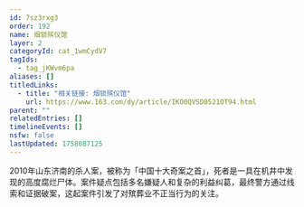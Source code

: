 ```yaml
---
id: 7sz3rxg3
order: 192
name: 烟锁殡仪馆
layer: 2
categoryId: cat_1wmCydV7
tagIds:
  - tag_jKWvm6pa
aliases: []
titledLinks:
  - title: "相关链接: 烟锁殡仪馆"
    url: https://www.163.com/dy/article/IKO0QVSD0521OT94.html
parent: ""
relatedEntries: []
timelineEvents: []
nsfw: false
lastUpdated: 1758087125
---
```


2010年山东济南的杀人案，被称为「中国十大奇案之首」，死者是一具在机井中发现的高度腐烂尸体。案件疑点包括多名嫌疑人和复杂的利益纠葛，最终警方通过线索和证据破案，这起案件引发了对殡葬业不正当行为的关注。